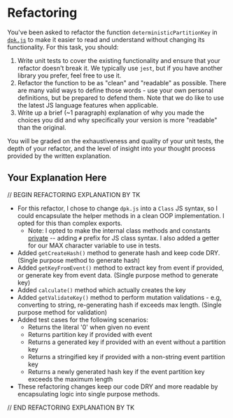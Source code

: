 # Refactoring

You've been asked to refactor the function `deterministicPartitionKey` in [`dpk.js`](dpk.js) to make it easier to read and understand without changing its functionality. For this task, you should:

1. Write unit tests to cover the existing functionality and ensure that your refactor doesn't break it. We typically use `jest`, but if you have another library you prefer, feel free to use it.
2. Refactor the function to be as "clean" and "readable" as possible. There are many valid ways to define those words - use your own personal definitions, but be prepared to defend them. Note that we do like to use the latest JS language features when applicable.
3. Write up a brief (~1 paragraph) explanation of why you made the choices you did and why specifically your version is more "readable" than the original.

You will be graded on the exhaustiveness and quality of your unit tests, the depth of your refactor, and the level of insight into your thought process provided by the written explanation.

## Your Explanation Here

// BEGIN REFACTORING EXPLANATION BY TK

- For this refactor, I chose to change `dpk.js` into a `Class` JS syntax, so I could encapsulate the helper methods in a clean OOP implementation. I opted for this than complex exports.
  - Note: I opted to make the internal class methods and constants [private](https://developer.mozilla.org/en-US/docs/Web/JavaScript/Reference/Classes/Private_class_fields) -- adding `#` prefix for JS class syntax. I also added a getter for our MAX character variable to use in tests.
- Added `getCreateHash()` method to generate hash and keep code DRY. (Single purpose method to generate hash)
- Added `getKeyFromEvent()` method to extract key from event if provided, or generate key from event data. (Single purpose method to generate key)
- Added `calculate()` method which actually creates the key
- Added `getValidateKey()` method to perform mutation validations - e.g, converting to string, re-generating hash if exceeds max length. (Single purpose method for validation)
- Added test cases for the following scenarios:
  - Returns the literal '0' when given no event
  - Returns partition key if provided with event
  - Returns a generated key if provided with an event without a partition key
  - Returns a stringified key if provided with a non-string event partition key
  - Returns a newly generated hash key if the event partition key exceeds the maximum length
- These refactoring changes keep our code DRY and more readable by encapsulating logic into single purpose methods.

// END REFACTORING EXPLANATION BY TK
